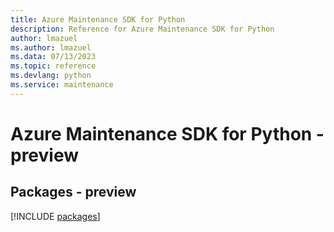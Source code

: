 ```yaml
---
title: Azure Maintenance SDK for Python
description: Reference for Azure Maintenance SDK for Python
author: lmazuel
ms.author: lmazuel
ms.data: 07/13/2023
ms.topic: reference
ms.devlang: python
ms.service: maintenance
---
```

# Azure Maintenance SDK for Python - preview
## Packages - preview
[!INCLUDE [packages](maintenance-index.md)]